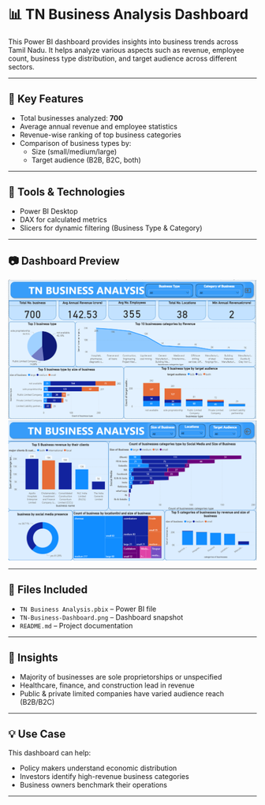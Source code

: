 # 📊 TN Business Analysis Dashboard

This Power BI dashboard provides insights into business trends across Tamil Nadu. It helps analyze various aspects such as revenue, employee count, business type distribution, and target audience across different sectors.

---

## 📌 Key Features

- Total businesses analyzed: **700**
- Average annual revenue and employee statistics
- Revenue-wise ranking of top business categories
- Comparison of business types by:
  - Size (small/medium/large)
  - Target audience (B2B, B2C, both)

---

## 🧰 Tools & Technologies

- Power BI Desktop
- DAX for calculated metrics
- Slicers for dynamic filtering (Business Type & Category)

---

## 📷 Dashboard Preview
![Dashboard Page 1](./TN-Dashboard-P1.png)
![Dashboard Page 2](./TN-Dashboard-P2.png)


---

## 📁 Files Included

- `TN Business Analysis.pbix` – Power BI file
- `TN-Business-Dashboard.png` – Dashboard snapshot
- `README.md` – Project documentation

---

## 📝 Insights

- Majority of businesses are sole proprietorships or unspecified
- Healthcare, finance, and construction lead in revenue
- Public & private limited companies have varied audience reach (B2B/B2C)

---

## 💡 Use Case

This dashboard can help:
- Policy makers understand economic distribution
- Investors identify high-revenue business categories
- Business owners benchmark their operations

---

